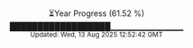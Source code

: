 <p align="center">
⏳Year Progress (61.52 %) <br>
██████████████████▁▁▁▁▁▁▁▁▁▁▁▁ <br>
<sub>Updated: Wed, 13 Aug 2025 12:52:42 GMT</sub>
</p>

